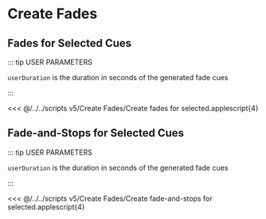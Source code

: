 # Create Fades

## Fades for Selected Cues

::: tip USER PARAMETERS

`userDuration` is the duration in seconds of the generated fade cues

:::

<<< @/../../scripts v5/Create Fades/Create fades for selected.applescript{4}

## Fade-and-Stops for Selected Cues

::: tip USER PARAMETERS

`userDuration` is the duration in seconds of the generated fade cues

:::

<<< @/../../scripts v5/Create Fades/Create fade-and-stops for selected.applescript{4}
